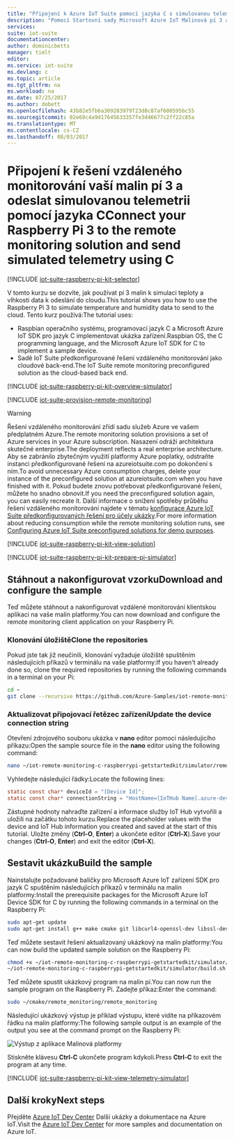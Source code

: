 ```yaml
---
title: "Připojení k Azure IoT Suite pomocí jazyka C s simulovanou telemetrii malin platformy | Microsoft Docs"
description: "Pomocí Startovní sady Microsoft Azure IoT Malinová pí 3 a sady Azure IoT Suite. Použití jazyka C pro vaše platformy malin připojení k řešení vzdáleného monitorování, odeslání simulovanou telemetrii do cloudu a reagovat na metody vyvolané z řídicího panelu řešení."
services: 
suite: iot-suite
documentationcenter: 
author: dominicbetts
manager: timlt
editor: 
ms.service: iot-suite
ms.devlang: c
ms.topic: article
ms.tgt_pltfrm: na
ms.workload: na
ms.date: 07/25/2017
ms.author: dobett
ms.openlocfilehash: 43b82e5fb6a309283979f23d8c87af600595bc55
ms.sourcegitcommit: 02e69c4a9d17645633357fe3d46677c2ff22c85a
ms.translationtype: MT
ms.contentlocale: cs-CZ
ms.lasthandoff: 08/03/2017
---
```

# <a name="connect-your-raspberry-pi-3-to-the-remote-monitoring-solution-and-send-simulated-telemetry-using-c"></a><span data-ttu-id="2b32d-104">Připojení k řešení vzdáleného monitorování vaší malin pí 3 a odeslat simulovanou telemetrii pomocí jazyka C</span><span class="sxs-lookup"><span data-stu-id="2b32d-104">Connect your Raspberry Pi 3 to the remote monitoring solution and send simulated telemetry using C</span></span>

[!INCLUDE [iot-suite-raspberry-pi-kit-selector](../../includes/iot-suite-raspberry-pi-kit-selector.md)]

<span data-ttu-id="2b32d-105">V tomto kurzu se dozvíte, jak používat pí 3 malin k simulaci teploty a vlhkosti data k odeslání do cloudu.</span><span class="sxs-lookup"><span data-stu-id="2b32d-105">This tutorial shows you how to use the Raspberry Pi 3 to simulate temperature and humidity data to send to the cloud.</span></span> <span data-ttu-id="2b32d-106">Tento kurz používá:</span><span class="sxs-lookup"><span data-stu-id="2b32d-106">The tutorial uses:</span></span>

- <span data-ttu-id="2b32d-107">Raspbian operačního systému, programovací jazyk C a Microsoft Azure IoT SDK pro jazyk C implementovat ukázka zařízení.</span><span class="sxs-lookup"><span data-stu-id="2b32d-107">Raspbian OS, the C programming language, and the Microsoft Azure IoT SDK for C to implement a sample device.</span></span>
- <span data-ttu-id="2b32d-108">Sadě IoT Suite předkonfigurované řešení vzdáleného monitorování jako cloudové back-end.</span><span class="sxs-lookup"><span data-stu-id="2b32d-108">The IoT Suite remote monitoring preconfigured solution as the cloud-based back end.</span></span>

[!INCLUDE [iot-suite-raspberry-pi-kit-overview-simulator](../../includes/iot-suite-raspberry-pi-kit-overview-simulator.md)]

[!INCLUDE [iot-suite-provision-remote-monitoring](../../includes/iot-suite-provision-remote-monitoring.md)]

> [!WARNING]
> <span data-ttu-id="2b32d-109">Řešení vzdáleného monitorování zřídí sadu služeb Azure ve vašem předplatném Azure.</span><span class="sxs-lookup"><span data-stu-id="2b32d-109">The remote monitoring solution provisions a set of Azure services in your Azure subscription.</span></span> <span data-ttu-id="2b32d-110">Nasazení odráží architektura skutečné enterprise.</span><span class="sxs-lookup"><span data-stu-id="2b32d-110">The deployment reflects a real enterprise architecture.</span></span> <span data-ttu-id="2b32d-111">Aby se zabránilo zbytečným využití platformy Azure poplatky, odstraňte instanci předkonfigurované řešení na azureiotsuite.com po dokončení s ním.</span><span class="sxs-lookup"><span data-stu-id="2b32d-111">To avoid unnecessary Azure consumption charges, delete your instance of the preconfigured solution at azureiotsuite.com when you have finished with it.</span></span> <span data-ttu-id="2b32d-112">Pokud budete znovu potřebovat předkonfigurované řešení, můžete ho snadno obnovit.</span><span class="sxs-lookup"><span data-stu-id="2b32d-112">If you need the preconfigured solution again, you can easily recreate it.</span></span> <span data-ttu-id="2b32d-113">Další informace o snížení spotřeby průběhu řešení vzdáleného monitorování najdete v tématu [konfigurace Azure IoT Suite předkonfigurovaných řešení pro účely ukázky][lnk-demo-config].</span><span class="sxs-lookup"><span data-stu-id="2b32d-113">For more information about reducing consumption while the remote monitoring solution runs, see [Configuring Azure IoT Suite preconfigured solutions for demo purposes][lnk-demo-config].</span></span>

[!INCLUDE [iot-suite-raspberry-pi-kit-view-solution](../../includes/iot-suite-raspberry-pi-kit-view-solution.md)]

[!INCLUDE [iot-suite-raspberry-pi-kit-prepare-pi-simulator](../../includes/iot-suite-raspberry-pi-kit-prepare-pi-simulator.md)]

## <a name="download-and-configure-the-sample"></a><span data-ttu-id="2b32d-114">Stáhnout a nakonfigurovat vzorku</span><span class="sxs-lookup"><span data-stu-id="2b32d-114">Download and configure the sample</span></span>

<span data-ttu-id="2b32d-115">Teď můžete stáhnout a nakonfigurovat vzdálené monitorování klientskou aplikaci na vaše malin platformy.</span><span class="sxs-lookup"><span data-stu-id="2b32d-115">You can now download and configure the remote monitoring client application on your Raspberry Pi.</span></span>

### <a name="clone-the-repositories"></a><span data-ttu-id="2b32d-116">Klonování úložiště</span><span class="sxs-lookup"><span data-stu-id="2b32d-116">Clone the repositories</span></span>

<span data-ttu-id="2b32d-117">Pokud jste tak již neučinili, klonování vyžaduje úložiště spuštěním následujících příkazů v terminálu na vaše platformy:</span><span class="sxs-lookup"><span data-stu-id="2b32d-117">If you haven't already done so, clone the required repositories by running the following commands in a terminal on your Pi:</span></span>

```sh
cd ~
git clone --recursive https://github.com/Azure-Samples/iot-remote-monitoring-c-raspberrypi-getstartedkit.git
```

### <a name="update-the-device-connection-string"></a><span data-ttu-id="2b32d-118">Aktualizovat připojovací řetězec zařízení</span><span class="sxs-lookup"><span data-stu-id="2b32d-118">Update the device connection string</span></span>

<span data-ttu-id="2b32d-119">Otevření zdrojového souboru ukázka v **nano** editor pomocí následujícího příkazu:</span><span class="sxs-lookup"><span data-stu-id="2b32d-119">Open the sample source file in the **nano** editor using the following command:</span></span>

```sh
nano ~/iot-remote-monitoring-c-raspberrypi-getstartedkit/simulator/remote_monitoring/remote_monitoring.c
```

<span data-ttu-id="2b32d-120">Vyhledejte následující řádky:</span><span class="sxs-lookup"><span data-stu-id="2b32d-120">Locate the following lines:</span></span>

```c
static const char* deviceId = "[Device Id]";
static const char* connectionString = "HostName=[IoTHub Name].azure-devices.net;DeviceId=[Device Id];SharedAccessKey=[Device Key]";
```

<span data-ttu-id="2b32d-121">Zástupné hodnoty nahraďte zařízení a informace služby IoT Hub vytvořili a uložili na začátku tohoto kurzu.</span><span class="sxs-lookup"><span data-stu-id="2b32d-121">Replace the placeholder values with the device and IoT Hub information you created and saved at the start of this tutorial.</span></span> <span data-ttu-id="2b32d-122">Uložte změny (**Ctrl-O**, **Enter**) a ukončete editor (**Ctrl-X**).</span><span class="sxs-lookup"><span data-stu-id="2b32d-122">Save your changes (**Ctrl-O**, **Enter**) and exit the editor (**Ctrl-X**).</span></span>

## <a name="build-the-sample"></a><span data-ttu-id="2b32d-123">Sestavit ukázku</span><span class="sxs-lookup"><span data-stu-id="2b32d-123">Build the sample</span></span>

<span data-ttu-id="2b32d-124">Nainstalujte požadované balíčky pro Microsoft Azure IoT zařízení SDK pro jazyk C spuštěním následujících příkazů v terminálu na malin platformy:</span><span class="sxs-lookup"><span data-stu-id="2b32d-124">Install the prerequisite packages for the Microsoft Azure IoT Device SDK for C by running the following commands in a terminal on the Raspberry Pi:</span></span>

```sh
sudo apt-get update
sudo apt-get install g++ make cmake git libcurl4-openssl-dev libssl-dev uuid-dev
```

<span data-ttu-id="2b32d-125">Teď můžete sestavit řešení aktualizovaný ukázkový na malin platformy:</span><span class="sxs-lookup"><span data-stu-id="2b32d-125">You can now build the updated sample solution on the Raspberry Pi:</span></span>

```sh
chmod +x ~/iot-remote-monitoring-c-raspberrypi-getstartedkit/simulator/build.sh
~/iot-remote-monitoring-c-raspberrypi-getstartedkit/simulator/build.sh
```

<span data-ttu-id="2b32d-126">Teď můžete spustit ukázkový program na malin pí.</span><span class="sxs-lookup"><span data-stu-id="2b32d-126">You can now run the sample program on the Raspberry Pi.</span></span> <span data-ttu-id="2b32d-127">Zadejte příkaz:</span><span class="sxs-lookup"><span data-stu-id="2b32d-127">Enter the command:</span></span>

```sh
sudo ~/cmake/remote_monitoring/remote_monitoring
```

<span data-ttu-id="2b32d-128">Následující ukázkový výstup je příklad výstupu, které vidíte na příkazovém řádku na malin platformy:</span><span class="sxs-lookup"><span data-stu-id="2b32d-128">The following sample output is an example of the output you see at the command prompt on the Raspberry Pi:</span></span>

![Výstup z aplikace Malinová platformy][img-raspberry-output]

<span data-ttu-id="2b32d-130">Stiskněte klávesu **Ctrl-C** ukončete program kdykoli.</span><span class="sxs-lookup"><span data-stu-id="2b32d-130">Press **Ctrl-C** to exit the program at any time.</span></span>

[!INCLUDE [iot-suite-raspberry-pi-kit-view-telemetry-simulator](../../includes/iot-suite-raspberry-pi-kit-view-telemetry-simulator.md)]

## <a name="next-steps"></a><span data-ttu-id="2b32d-131">Další kroky</span><span class="sxs-lookup"><span data-stu-id="2b32d-131">Next steps</span></span>

<span data-ttu-id="2b32d-132">Přejděte [Azure IoT Dev Center](https://azure.microsoft.com/develop/iot/) Další ukázky a dokumentace na Azure IoT.</span><span class="sxs-lookup"><span data-stu-id="2b32d-132">Visit the [Azure IoT Dev Center](https://azure.microsoft.com/develop/iot/) for more samples and documentation on Azure IoT.</span></span>

[img-raspberry-output]: ./media/iot-suite-raspberry-pi-kit-c-get-started-simulator/appoutput.png

[lnk-demo-config]: https://github.com/Azure/azure-iot-remote-monitoring/blob/master/Docs/configure-preconfigured-demo.md
